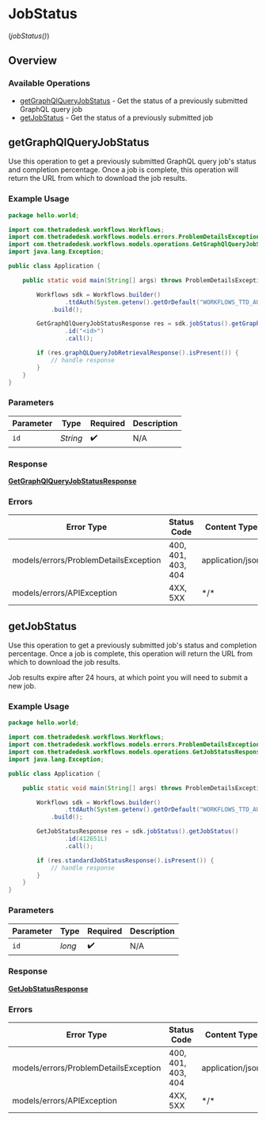 # JobStatus
(*jobStatus()*)

## Overview

### Available Operations

* [getGraphQlQueryJobStatus](#getgraphqlqueryjobstatus) - Get the status of a previously submitted GraphQL query job
* [getJobStatus](#getjobstatus) - Get the status of a previously submitted job

## getGraphQlQueryJobStatus

Use this operation to get a previously submitted GraphQL query job's status and completion percentage.
Once a job is complete, this operation will return the URL from which to download the job results.

### Example Usage

<!-- UsageSnippet language="java" operationID="getGraphQlQueryJobStatus" method="get" path="/graphqlqueryjob/{id}" -->
```java
package hello.world;

import com.thetradedesk.workflows.Workflows;
import com.thetradedesk.workflows.models.errors.ProblemDetailsException;
import com.thetradedesk.workflows.models.operations.GetGraphQlQueryJobStatusResponse;
import java.lang.Exception;

public class Application {

    public static void main(String[] args) throws ProblemDetailsException, Exception {

        Workflows sdk = Workflows.builder()
                .ttdAuth(System.getenv().getOrDefault("WORKFLOWS_TTD_AUTH", ""))
            .build();

        GetGraphQlQueryJobStatusResponse res = sdk.jobStatus().getGraphQlQueryJobStatus()
                .id("<id>")
                .call();

        if (res.graphQLQueryJobRetrievalResponse().isPresent()) {
            // handle response
        }
    }
}
```

### Parameters

| Parameter          | Type               | Required           | Description        |
| ------------------ | ------------------ | ------------------ | ------------------ |
| `id`               | *String*           | :heavy_check_mark: | N/A                |

### Response

**[GetGraphQlQueryJobStatusResponse](../../models/operations/GetGraphQlQueryJobStatusResponse.md)**

### Errors

| Error Type                            | Status Code                           | Content Type                          |
| ------------------------------------- | ------------------------------------- | ------------------------------------- |
| models/errors/ProblemDetailsException | 400, 401, 403, 404                    | application/json                      |
| models/errors/APIException            | 4XX, 5XX                              | \*/\*                                 |

## getJobStatus

Use this operation to get a previously submitted job's status and completion percentage.
Once a job is complete, this operation will return the URL from which to download the job results.
            
Job results expire after 24 hours, at which point you will need to submit a new job.

### Example Usage

<!-- UsageSnippet language="java" operationID="getJobStatus" method="get" path="/standardjob/{id}/status" -->
```java
package hello.world;

import com.thetradedesk.workflows.Workflows;
import com.thetradedesk.workflows.models.errors.ProblemDetailsException;
import com.thetradedesk.workflows.models.operations.GetJobStatusResponse;
import java.lang.Exception;

public class Application {

    public static void main(String[] args) throws ProblemDetailsException, Exception {

        Workflows sdk = Workflows.builder()
                .ttdAuth(System.getenv().getOrDefault("WORKFLOWS_TTD_AUTH", ""))
            .build();

        GetJobStatusResponse res = sdk.jobStatus().getJobStatus()
                .id(412651L)
                .call();

        if (res.standardJobStatusResponse().isPresent()) {
            // handle response
        }
    }
}
```

### Parameters

| Parameter          | Type               | Required           | Description        |
| ------------------ | ------------------ | ------------------ | ------------------ |
| `id`               | *long*             | :heavy_check_mark: | N/A                |

### Response

**[GetJobStatusResponse](../../models/operations/GetJobStatusResponse.md)**

### Errors

| Error Type                            | Status Code                           | Content Type                          |
| ------------------------------------- | ------------------------------------- | ------------------------------------- |
| models/errors/ProblemDetailsException | 400, 401, 403, 404                    | application/json                      |
| models/errors/APIException            | 4XX, 5XX                              | \*/\*                                 |